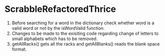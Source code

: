 ScrabbleRefactoredThrice
========================

1. Before searching for a word in the dictionary check whether word is a valid word or not by the isWordValid function.
2. Changes to be made to the exisiting code regarding change of letters to small alphabets which has to be removed.
3. getAllRacks() gets all the racks and getAllBlanks() reads the blank space format.
